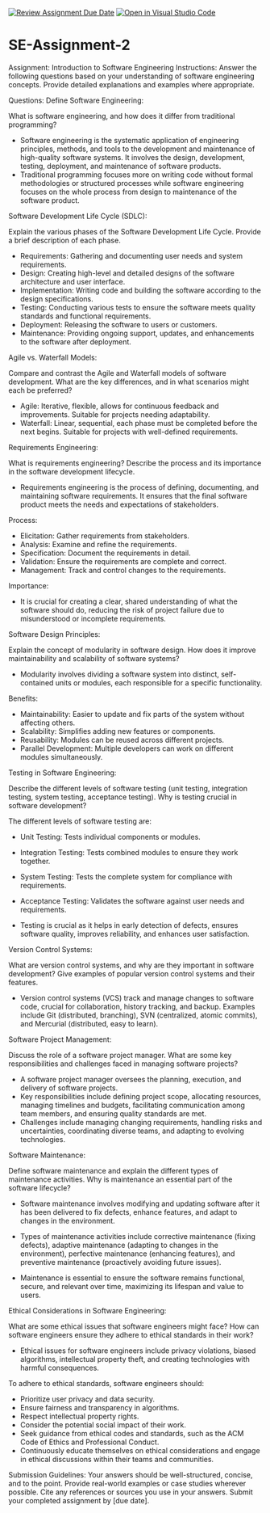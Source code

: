 [![Review Assignment Due Date](https://classroom.github.com/assets/deadline-readme-button-24ddc0f5d75046c5622901739e7c5dd533143b0c8e959d652212380cedb1ea36.svg)](https://classroom.github.com/a/-ucQIGTc)
[![Open in Visual Studio Code](https://classroom.github.com/assets/open-in-vscode-718a45dd9cf7e7f842a935f5ebbe5719a5e09af4491e668f4dbf3b35d5cca122.svg)](https://classroom.github.com/online_ide?assignment_repo_id=15247568&assignment_repo_type=AssignmentRepo)

# SE-Assignment-2

Assignment: Introduction to Software Engineering
Instructions:
Answer the following questions based on your understanding of software engineering concepts. Provide detailed explanations and examples where appropriate.

Questions:
Define Software Engineering:

What is software engineering, and how does it differ from traditional programming?

- Software engineering is the systematic application of engineering principles, methods, and tools to the development and maintenance of high-quality software systems. It involves the design, development, testing, deployment, and maintenance of software products.
- Traditional programming focuses more on writing code without formal methodologies or structured processes while software engineering focuses on the whole process from design to maintenance of the software product.

Software Development Life Cycle (SDLC):

Explain the various phases of the Software Development Life Cycle. Provide a brief description of each phase.

- Requirements: Gathering and documenting user needs and system requirements.
- Design: Creating high-level and detailed designs of the software architecture and user interface.
- Implementation: Writing code and building the software according to the design specifications.
- Testing: Conducting various tests to ensure the software meets quality standards and functional requirements.
- Deployment: Releasing the software to users or customers.
- Maintenance: Providing ongoing support, updates, and enhancements to the software after deployment.

Agile vs. Waterfall Models:

Compare and contrast the Agile and Waterfall models of software development. What are the key differences, and in what scenarios might each be preferred?

- Agile: Iterative, flexible, allows for continuous feedback and improvements. Suitable for projects needing adaptability.
- Waterfall: Linear, sequential, each phase must be completed before the next begins. Suitable for projects with well-defined requirements.

Requirements Engineering:

What is requirements engineering? Describe the process and its importance in the software development lifecycle.

- Requirements engineering is the process of defining, documenting, and maintaining software requirements. It ensures that the final software product meets the needs and expectations of stakeholders.

Process:

- Elicitation: Gather requirements from stakeholders.
- Analysis: Examine and refine the requirements.
- Specification: Document the requirements in detail.
- Validation: Ensure the requirements are complete and correct.
- Management: Track and control changes to the requirements.

Importance:

- It is crucial for creating a clear, shared understanding of what the software should do, reducing the risk of project failure due to misunderstood or incomplete requirements.

Software Design Principles:

Explain the concept of modularity in software design. How does it improve maintainability and scalability of software systems?

- Modularity involves dividing a software system into distinct, self-contained units or modules, each responsible for a specific functionality.

Benefits:

- Maintainability: Easier to update and fix parts of the system without affecting others.
- Scalability: Simplifies adding new features or components.
- Reusability: Modules can be reused across different projects.
- Parallel Development: Multiple developers can work on different modules simultaneously.

Testing in Software Engineering:

Describe the different levels of software testing (unit testing, integration testing, system testing, acceptance testing). Why is testing crucial in software development?

The different levels of software testing are:

- Unit Testing: Tests individual components or modules.
- Integration Testing: Tests combined modules to ensure they work together.
- System Testing: Tests the complete system for compliance with requirements.
- Acceptance Testing: Validates the software against user needs and requirements.

- Testing is crucial as it helps in early detection of defects, ensures software quality, improves reliability, and enhances user satisfaction.

Version Control Systems:

What are version control systems, and why are they important in software development? Give examples of popular version control systems and their features.

- Version control systems (VCS) track and manage changes to software code, crucial for collaboration, history tracking, and backup. Examples include Git (distributed, branching), SVN (centralized, atomic commits), and Mercurial (distributed, easy to learn).

Software Project Management:

Discuss the role of a software project manager. What are some key responsibilities and challenges faced in managing software projects?

- A software project manager oversees the planning, execution, and delivery of software projects.
- Key responsibilities include defining project scope, allocating resources, managing timelines and budgets, facilitating communication among team members, and ensuring quality standards are met.
- Challenges include managing changing requirements, handling risks and uncertainties, coordinating diverse teams, and adapting to evolving technologies.

Software Maintenance:

Define software maintenance and explain the different types of maintenance activities. Why is maintenance an essential part of the software lifecycle?

- Software maintenance involves modifying and updating software after it has been delivered to fix defects, enhance features, and adapt to changes in the environment.

- Types of maintenance activities include corrective maintenance (fixing defects), adaptive maintenance (adapting to changes in the environment), perfective maintenance (enhancing features), and preventive maintenance (proactively avoiding future issues).

- Maintenance is essential to ensure the software remains functional, secure, and relevant over time, maximizing its lifespan and value to users.

Ethical Considerations in Software Engineering:

What are some ethical issues that software engineers might face? How can software engineers ensure they adhere to ethical standards in their work?

- Ethical issues for software engineers include privacy violations, biased algorithms, intellectual property theft, and creating technologies with harmful consequences.

To adhere to ethical standards, software engineers should:

- Prioritize user privacy and data security.
- Ensure fairness and transparency in algorithms.
- Respect intellectual property rights.
- Consider the potential social impact of their work.
- Seek guidance from ethical codes and standards, such as the ACM Code of Ethics and Professional Conduct.
- Continuously educate themselves on ethical considerations and engage in ethical discussions within their teams and communities.

Submission Guidelines:
Your answers should be well-structured, concise, and to the point.
Provide real-world examples or case studies wherever possible.
Cite any references or sources you use in your answers.
Submit your completed assignment by [due date].
